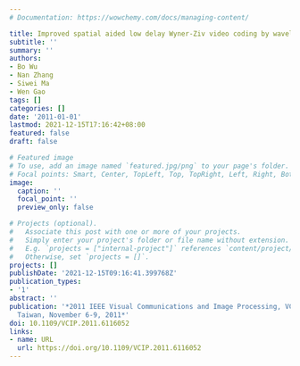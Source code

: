 ```yaml
---
# Documentation: https://wowchemy.com/docs/managing-content/

title: Improved spatial aided low delay Wyner-Ziv video coding by wavelet shrinkage
subtitle: ''
summary: ''
authors:
- Bo Wu
- Nan Zhang
- Siwei Ma
- Wen Gao
tags: []
categories: []
date: '2011-01-01'
lastmod: 2021-12-15T17:16:42+08:00
featured: false
draft: false

# Featured image
# To use, add an image named `featured.jpg/png` to your page's folder.
# Focal points: Smart, Center, TopLeft, Top, TopRight, Left, Right, BottomLeft, Bottom, BottomRight.
image:
  caption: ''
  focal_point: ''
  preview_only: false

# Projects (optional).
#   Associate this post with one or more of your projects.
#   Simply enter your project's folder or file name without extension.
#   E.g. `projects = ["internal-project"]` references `content/project/deep-learning/index.md`.
#   Otherwise, set `projects = []`.
projects: []
publishDate: '2021-12-15T09:16:41.399768Z'
publication_types:
- '1'
abstract: ''
publication: '*2011 IEEE Visual Communications and Image Processing, VCIP 2011, Tainan,
  Taiwan, November 6-9, 2011*'
doi: 10.1109/VCIP.2011.6116052
links:
- name: URL
  url: https://doi.org/10.1109/VCIP.2011.6116052
---
```

